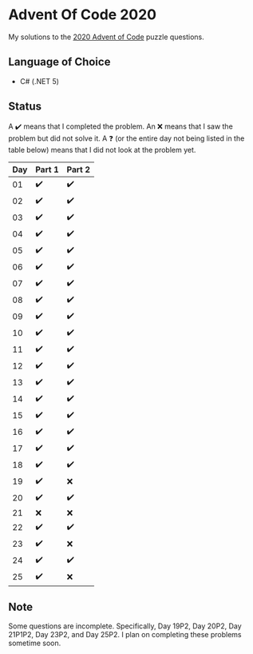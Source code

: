 # Advent Of Code 2020
My solutions to the [2020 Advent of Code](https://adventofcode.com/2020) puzzle questions.

## Language of Choice
- C# (.NET 5)

## Status

A ✔️ means that I completed the problem. An ❌ means that I saw the problem but did not solve it. A ❓ (or the entire day not being listed in the table below) means that I did not look at the problem yet.

| Day | Part 1 | Part 2 |
| --- | ------ | ------ |
| 01  | ✔️     | ✔️    |   
| 02  | ✔️     | ✔️    |   
| 03  | ✔️     | ✔️    |
| 04  | ✔️     | ✔️    |   
| 05  | ✔️     | ✔️    |
| 06  | ✔️     | ✔️    |   
| 07  | ✔️     | ✔️    |   
| 08  | ✔️     | ✔️    |   
| 09  | ✔️     | ✔️    |   
| 10  | ✔️     | ✔️    |   
| 11  | ✔️     | ✔️    |
| 12  | ✔️     | ✔️    |
| 13  | ✔️     | ✔️    |
| 14  | ✔️     | ✔️    |
| 15  | ✔️     | ✔️    |
| 16  | ✔️     | ✔️    |
| 17  | ✔️     | ✔️    |
| 18  | ✔️     | ✔️    |
| 19  | ✔️     | ❌    |
| 20  | ✔️     | ✔️    |
| 21  | ❌     | ❌    |
| 22  | ✔️     | ✔️    |
| 23  | ✔️     | ❌    |
| 24  | ✔️     | ✔️    |
| 25  | ✔️     | ❌    |

## Note
Some questions are incomplete. Specifically, Day 19P2, Day 20P2, Day 21P1P2, Day 23P2, and Day 25P2. I plan on completing these problems sometime soon.